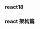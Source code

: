 <!--
 * @Author: your name
 * @Date: 2022-06-21 15:20:57
 * @Description: file content
-->
<!--
 * @Author: your name
 * @Date: 2022-02-13 17:11:39
 * @Description: file content
-->
### **react18**
### react 架构篇




